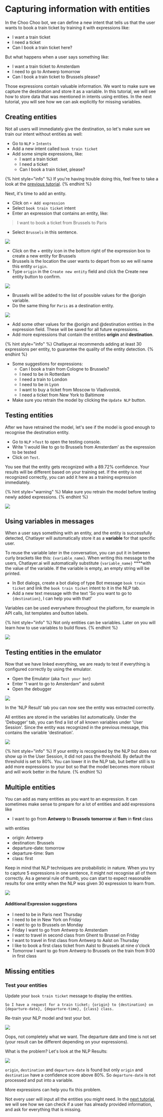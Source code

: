 # Capturing information with entities

In the Choo Choo bot, we can define a new intent that tells us that the user wants to book a train ticket by training it with expressions like:

* I want a train ticket
* I need a ticket
* Can I book a train ticket here?

But what happens when a user says something like:

* I want a train ticket to Amsterdam
* I need to go to Antwerp tomorrow
* Can I book a train ticket to Brussels please?

Those expressions contain valuable information. We want to make sure we capture the destination and store it as a variable. In this tutorial, we will see how to store data that was mentioned in intents using entities. In the next tutorial, you will see how we can ask explicitly for missing variables.

## Creating entities

Not all users will immediately give the destination, so let's make sure we train our intent without entities as well:

* Go to `NLP` &gt; `Intents`
* Add a new intent called `book train ticket`
* Add some simple expressions, like:
  * I want a train ticket
  * I need a ticket
  * Can I book a train ticket, please?

{% hint style="info" %}
If you're having trouble doing this, feel free to take a look at the [previous tutorial](tutorial-adding-content.md).
{% endhint %}

Next, it's time to add an entity.

* Click on `+ Add expression`
* Select `book train ticket` intent
* Enter an expression that contains an entity, like:

> I want to book a ticket from Brussels to Paris

* Select `Brussels` in this sentence. 

![](../.gitbook/assets/image%20%2815%29.png)

* Click on the + entity icon in the bottom right of the expression box to create a new entity for Brussels
* Brussels is the location the user wants to depart from so we will name this entity `origin`. 
* Type `origin` in the `Create new entity` field and click the Create new entity button to confirm.

![](../.gitbook/assets/image%20%28250%29.png)

* Brussels will be added to the list of possible values for the @origin variable.
* Do the same thing for `Paris` as a destination entity.

![](../.gitbook/assets/image%20%2886%29.png)

* Add some other values for the @origin and @destination entities in the expression field. These will be saved for all future expressions.
* Add more expressions that contain the entities **origin** and **destination**.

{% hint style="info" %}
Chatlayer.ai recommends adding at least 30 expressions per entity, to guarantee the quality of the entity detection.
{% endhint %}

* Some suggestions for expressions:
  * Can I book a train from Cologne to Brussels?
  * I need to be in Rotterdam
  * I need a train to London
  * I need to be in Lyon
  * I want to buy a ticket from Moscow to Vladivostok.
  * I need a ticket from New York to Baltimore
* Make sure you retrain the model by clicking the `Update NLP` button.

## Testing entities

After we have retrained the model, let's see if the model is good enough to recognise the destination entity.

* Go to `NLP` &gt;`Test` to open the testing console. 
* Write 'I would like to go to Brussels from Amsterdam' as the expression to be tested
* Click on `Test`.

You see that the entity gets recognized with a 89.72% confidence. Your results will be different based on your training set. If the entity is not recognized correctly, you can add it here as a training expression immediately. 

{% hint style="warning" %}
Make sure you retrain the model before testing newly added expressions.
{% endhint %}

![](../.gitbook/assets/image%20%2827%29.png)

## Using variables in messages

When a user says something with an entity, and the entity is successfully detected, Chatlayer will automatically store it as a **variable** for that specific user.

To reuse the variable later in the conversation, you can put it in between curly brackets like this: `{variable_name}`. When writing this message to the users, Chatlayer.ai will automatically substitute `{variable_name}` ****with the value of the variable. If the variable is empty, an empty string will be printed.

* In Bot dialogs, create a bot dialog of type Bot message `book train ticket` and link the `book train ticket` intent to it in the NLP tab.
* Add a new text message with the text 'So you want to go to `{destination}`, I can help you with that!'

Variables can be used everywhere throughout the platform, for example in API calls, list templates and button labels.

{% hint style="info" %}
Not only entities can be variables. Later on you will learn how to use variables to build flows.
{% endhint %}

![](../.gitbook/assets/image%20%2856%29.png)

## Testing entities in the emulator

Now that we have linked everything, we are ready to test if everything is configured correctly by using the emulator.

* Open the Emulator \(aka `Test your bot`\)
* Enter "I want to go to Amsterdam" and submit
* Open the debugger

![](../.gitbook/assets/image%20%28193%29.png)

In the 'NLP Result' tab you can now see the entity was extracted correctly.

All entities are stored in the variables list automatically. Under the 'Debugger' tab, you can find a list of all known variables under 'User Session'. Since the entity was recognized in the previous message, this contains the variable 'destination'.

![](../.gitbook/assets/image%20%28253%29.png)

{% hint style="info" %}
If your entity is recognised by the NLP but does not show up in the User Session, it did not pass the threshold. By default the threshold is set to 80%. You can lower it in the NLP tab, but better still is to add more expressions to your bot so that the model becomes more robust and will work better in the future.
{% endhint %}

## Multiple entities

You can add as many entities as you want to an expression. It can sometimes make sense to prepare for a lot of entities and add expressions like

* I want to go from **Antwerp** to **Brussels** **tomorrow** at **9am** in **first** class

with entities

* origin: Antwerp
* destination: Brussels
* departure-date: tomorrow
* departure-time: 9am
* class: first

Keep in mind that NLP techniques are probabilistic in nature. When you try to capture 5 expressions in one sentence, it might not recognise all of them correctly. As a general rule of thumb, you can start to expect reasonable results for one entity when the NLP was given 30 expression to learn from. 

![](../.gitbook/assets/expression-withentities.png)

#### Additional Expression suggestions

* I need to be in Paris next Thursday
* I need to be in New York on Friday
* I want to go to Brussels on Monday
* Friday I want to go from Antwerp to Amsterdam
* I want to travel in second class from Ghent to Brussel on Friday
* I want to travel in first class from Antwerp to Aalst on Thursday
* I like to book a first class ticket from Aalst to Brussels at nine o'clock
* Tomorrow I want to go from Antwerp to Brussels on the train from 9:00 in first class

## Missing entities

### Test your entities

Update your `book train ticket` message to display the entities.

`So I have a request for a train ticket; {origin} to {destination} on {departure-date}, {departure-time}, {class} class.`

Re-train your NLP model and test your bot.

![](../.gitbook/assets/incomplete-conversation%20%281%29.png)

Oops, not completely what we want. The departure date and time is not set \(your result can be different depending on your expressions\).  
  
What is the problem? Let's look at the NLP Results:

![](../.gitbook/assets/nlp-result%20%281%29.png)

`origin`, `destination` and `departure-date` is found but only `origin` and `destination` have a confidence score above 80%. So `departure-date` is not processed and put into a variable.  
  
More expressions can help you fix this problem.

Not every user will input all the entities you might need. In the [next tutorial](tutorial-request-and-use-information-using-input-plugins.md), we will see how we can check if a user has already provided information, and ask for everything that is missing.

